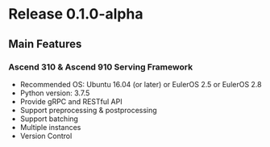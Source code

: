 # Release 0.1.0-alpha

## Main Features

### Ascend 310 & Ascend 910 Serving Framework
* Recommended OS: Ubuntu 16.04 (or later) or EulerOS 2.5 or EulerOS 2.8
* Python version: 3.7.5
* Provide gRPC and RESTful API
* Support preprocessing & postprocessing
* Support batching
* Multiple instances
* Version Control